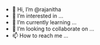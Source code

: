 - 👋 Hi, I’m @rajanitha
- 👀 I’m interested in ...
- 🌱 I’m currently learning ...
- 💞️ I’m looking to collaborate on ...
- 📫 How to reach me ...

<!---
rajanitha/rajanitha is a ✨ special ✨ repository because its `README.md` (this file) appears on your GitHub profile.
You can click the Preview link to take a look at your changes.
--->

